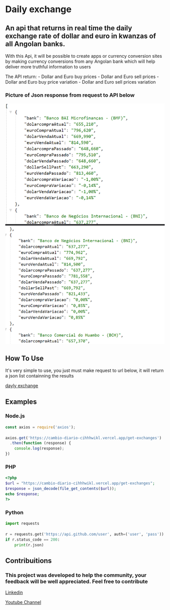 # Daily exchange
## An api that returns in real time the daily exchange rate of dollar and euro in kwanzas of all Angolan banks.

With this Api, it will be possible to create apps or currency conversion sites by making currency conversions from any Angolan bank which will help deliver more truthful information to users

The API return: 
    - Dollar and Euro buy prices
    - Dollar and Euro sell prices
    - Dollar and Euro buy price variation
    - Dollar and Euro sell prices variation

### Picture of Json response from request to API below
![json response from request](https://github.com/antonio-nicolau/cambio-diario/blob/main/cambio.PNG)
![json response from request](https://github.com/antonio-nicolau/cambio-diario/blob/main/cambio2.PNG)

## How To Use
It's very simple to use, you just must make request to url below, it will return a json list containning the results

[dayly exchange](https://cambio-diario-cihhhwikl.vercel.app/get-exchanges)

## Examples
### Node.js
```javascript
const axios = require('axios');

axios.get('https://cambio-diario-cihhhwikl.vercel.app/get-exchanges')
  .then(function (response) {
    console.log(response);
})
```

### PHP
```php
<?php
$url = "https://cambio-diario-cihhhwikl.vercel.app/get-exchanges";
$response = json_decode(file_get_contents($url));
echo $response;
?>
```

### Python
```python
import requests

r = requests.get('https://api.github.com/user', auth=('user', 'pass'))
if r.status_code == 200:
    print(r.json)
```

## Contribuitions
### This project was developed to help the community, your feedback will be well appreciated. Feel free to contribute
[Linkedin](https://www.linkedin.com/in/ant%C3%B3nio-nicolau-5b7557181/)

[Youtube Channel](https://www.youtube.com/channel/UCEWMpqJBIAjO3Lholi6VsDA)
